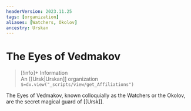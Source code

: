 ```yaml
---
headerVersion: 2023.11.25
tags: [organization]
aliases: [Watchers, Okolov]
ancestry: Urskan
---
```

# The Eyes of Vedmakov
>[!info]+ Information  
> An [[Ursk|Urskan]] organization  
> `$=dv.view("_scripts/view/get_Affiliations")`

The Eyes of Vedmakov, known colloquially as the Watchers or the Okolov, are the secret magical guard of [[Ursk]]. 


